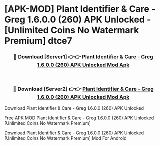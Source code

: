 # [APK-MOD] Plant Identifier & Care - Greg 1.6.0.0 (260) APK Unlocked - [Unlimited Coins No Watermark Premium] dtce7



<div align="center">
<h3>🔴 Download [Server1] 👉👉 <a href="https://momento.my/?title=Plant_Identifier_&_Care_-_Greg_1.6.0.0_(260)_APK_Unlocked">Plant Identifier & Care - Greg 1.6.0.0 (260) APK Unlocked Mod Apk</a></h3><br>

<h3>🔴 Download [Server2] 👉👉 <a href="https://momento.my/?title=Plant_Identifier_&_Care_-_Greg_1.6.0.0_(260)_APK_Unlocked">Plant Identifier & Care - Greg 1.6.0.0 (260) APK Unlocked Mod Apk</a></h3>
</div>



Download Plant Identifier & Care - Greg 1.6.0.0 (260) APK Unlocked 

Free APK MOD Plant Identifier & Care - Greg 1.6.0.0 (260) APK Unlocked [Unlimited Coins No Watermark Premium]

Download Plant Identifier & Care - Greg 1.6.0.0 (260) APK Unlocked [Unlimited Coins No Watermark Premium] Mod For Android
